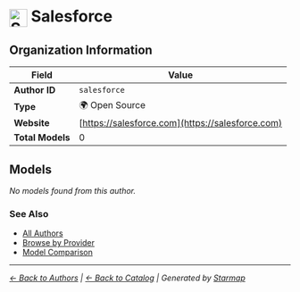 # <img src="https://raw.githubusercontent.com/agentstation/starmap/master/internal/embedded/logos/salesforce.svg" alt="Salesforce" width="32" height="32" style="vertical-align: middle;"> Salesforce
  
  
  
## Organization Information
  
| Field | Value |
|---------|---------|
| **Author ID** | `salesforce` |
| **Type** | 🌍 Open Source |
| **Website** | [https://salesforce.com](https://salesforce.com) |
| **Total Models** | 0 |

  
## Models
  
*No models found from this author.*
  
### See Also
  
- [All Authors](../)
- [Browse by Provider](../../providers/)
- [Model Comparison](../../models/)
  
---
*_[← Back to Authors](../) | [← Back to Catalog](../../) | Generated by [Starmap](https://github.com/agentstation/starmap)_*